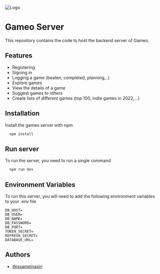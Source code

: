 
![Logo](https://pbs.twimg.com/profile_images/1540324223620620288/xVjZycOa_400x400.jpg)


# Gameo Server

This repository contains the code to host the backend server of Gameo.


## Features

- Registering
- Signing in
- Logging a game (beaten, completed, planning,..)
- Explore games
- View the details of a game
- Suggest games to others
- Create lists of different games (top 100, indie games in 2022,...)


## Installation

Install the gameo server with npm

```bash
  npm install
```

## Run server
To run the server, you need to run a single command

```bash
  npm run dev
```
    
## Environment Variables

To run this server, you will need to add the following environment variables to your .env file

```
DB_HOST=
DB_USER=
DB_NAME=
DB_PASSWORD=
DB_PORT=
TOKEN_SECRET=
REFRESH_SECRET=
DATABASE_URL=
```

## Authors

- [@issamelnasiri](https://github.com/IssamElNass)

